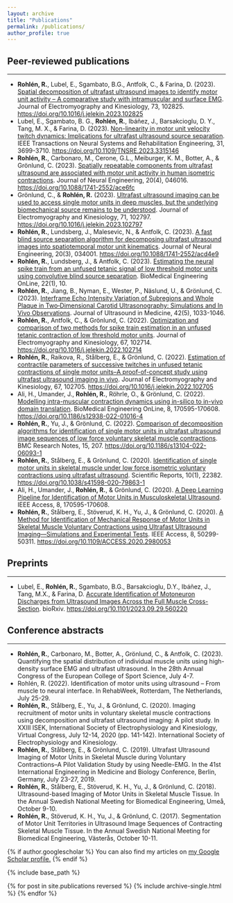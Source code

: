 ```yaml
---
layout: archive
title: "Publications"
permalink: /publications/
author_profile: true
---
```


## Peer-reviewed publications
------
*	**Rohlén, R.**, Lubel, E., Sgambato, B.G., Antfolk, C., & Farina, D. (2023). [Spatial decomposition of ultrafast ultrasound images to identify motor unit activity – A comparative study with intramuscular and surface EMG](https://doi.org/10.1016/j.jelekin.2023.102825). Journal of Electromyography and Kinesiology, 73, 102825. https://doi.org/10.1016/j.jelekin.2023.102825
*	Lubel, E., Sgambato, B. G., **Rohlén, R.**, Ibáñez, J., Barsakcioglu, D. Y., Tang, M. X., & Farina, D. (2023). [Non-linearity in motor unit velocity twitch dynamics: Implications for ultrafast ultrasound source separation](https://doi.org/10.1109/TNSRE.2023.3315146). IEEE Transactions on Neural Systems and Rehabilitation Engineering, 31, 3699-3710. https://doi.org/10.1109/TNSRE.2023.3315146
*	**Rohlén, R.**, Carbonaro, M., Cerone, G.L., Meiburger, K. M., Botter, A., & Grönlund, C. (2023). [Spatially repeatable components from ultrafast ultrasound are associated with motor unit activity in human isometric contractions](https://doi.org/10.1088/1741-2552/ace6fc). Journal of Neural Engineering, 20(4), 046016. https://doi.org/10.1088/1741-2552/ace6fc
*	Grönlund, C., & **Rohlén, R.** (2023). [Ultrafast ultrasound imaging can be used to access single motor units in deep muscles, but the underlying biomechanical source remains to be understood](https://doi.org/10.1016/j.jelekin.2023.102797). Journal of Electromyography and Kinesiology, 71, 102797. https://doi.org/10.1016/j.jelekin.2023.102797
*	**Rohlén, R.**, Lundsberg, J., Malesevic, N., & Antfolk, C. (2023). [A fast blind source separation algorithm for decomposing ultrafast ultrasound images into spatiotemporal motor unit kinematics](https://doi.org/10.1088/1741-2552/acd4e9). Journal of Neural Engineering, 20(3), 034001. https://doi.org/10.1088/1741-2552/acd4e9
*	**Rohlén, R.**, Lundsberg, J., & Antfolk, C. (2023). [Estimating the neural spike train from an unfused tetanic signal of low threshold motor units using convolutive blind source separation](https://doi.org/10.1186/s12938-023-01076-0). BioMedical Engineering OnLine, 22(1), 10.
*	**Rohlén, R.**, Jiang, B., Nyman, E., Wester, P., Näslund, U., & Grönlund, C. (2023). [Interframe Echo Intensity Variation of Subregions and Whole Plaque in Two‐Dimensional Carotid Ultrasonography: Simulations and In Vivo Observations](https://doi.org/10.1002/jum.16114). Journal of Ultrasound in Medicine, 42(5), 1033-1046.
*	**Rohlén, R.**, Antfolk, C., & Grönlund, C. (2022). [Optimization and comparison of two methods for spike train estimation in an unfused tetanic contraction of low threshold motor units](https://doi.org/10.1016/j.jelekin.2022.102714). Journal of Electromyography and Kinesiology, 67, 102714. https://doi.org/10.1016/j.jelekin.2022.102714
*	**Rohlén, R.**, Raikova, R., Stålberg, E., & Grönlund, C. (2022). [Estimation of contractile parameters of successive twitches in unfused tetanic contractions of single motor units–A proof-of-concept study using ultrafast ultrasound imaging in vivo](https://doi.org/10.1016/j.jelekin.2022.102705). Journal of Electromyography and Kinesiology, 67, 102705. https://doi.org/10.1016/j.jelekin.2022.102705
*	Ali, H., Umander, J., **Rohlén, R.**, Röhrle, O., & Grönlund, C. (2022). [Modelling intra-muscular contraction dynamics using in-silico to in-vivo domain translation](https://doi.org/10.1186/s12938-022-01016-4). BioMedical Engineering OnLine, 8, 170595-170608. https://doi.org/10.1186/s12938-022-01016-4
*	**Rohlén, R.**, Yu, J., & Grönlund, C. (2022). [Comparison of decomposition algorithms for identification of single motor units in ultrafast ultrasound image sequences of low force voluntary skeletal muscle contractions](https://doi.org/10.1186/s13104-022-06093-1). BMC Research Notes, 15, 207. https://doi.org/10.1186/s13104-022-06093-1
*	**Rohlén, R.**, Stålberg, E., & Grönlund, C. (2020). [Identification of single motor units in skeletal muscle under low force isometric voluntary contractions using ultrafast ultrasound](https://doi.org/10.1038/s41598-020-79863-1). Scientific Reports, 10(1), 22382. https://doi.org/10.1038/s41598-020-79863-1
*	Ali, H., Umander, J., **Rohlén, R.**, & Grönlund, C. (2020). [A Deep Learning Pipeline for Identification of Motor Units in Musculoskeletal Ultrasound](https://doi.org/10.1109/ACCESS.2020.3023495). IEEE Access, 8, 170595-170608.
*	**Rohlén, R.**, Stålberg, E., Stöverud, K. H., Yu, J., & Grönlund, C. (2020). [A Method for Identification of Mechanical Response of Motor Units in Skeletal Muscle Voluntary Contractions using Ultrafast Ultrasound Imaging—Simulations and Experimental Tests](https://doi.org/10.1109/ACCESS.2020.2980053). IEEE Access, 8, 50299-50311. https://doi.org/10.1109/ACCESS.2020.2980053

## Preprints
------
* Lubel, E., **Rohlén, R.**, Sgambato, B.G., Barsakcioglu, D.Y., Ibáñez, J., Tang, M.X., & Farina, D. [Accurate Identification of Motoneuron Discharges from Ultrasound Images Across the Full Muscle Cross-Section](https://doi.org/10.1101/2023.09.29.560220). bioRxiv. https://doi.org/10.1101/2023.09.29.560220

## Conference abstracts
------
* **Rohlén, R.**, Carbonaro, M., Botter, A., Grönlund, C., & Antfolk, C. (2023). Quantifying the spatial distribution of individual muscle units using high-density surface EMG and ultrafast ultrasound. In the 28th Annual Congress of the European College of Sport Science, July 4-7.
* Rohlén, R. (2022). Identification of motor units using ultrasound – From muscle to neural interface. In RehabWeek, Rotterdam, The Netherlands, July 25-29.
* **Rohlén, R.**, Stålberg, E., Yu, J., & Grönlund, C. (2020). Imaging recruitment of motor units in voluntary skeletal muscle contractions using decomposition and ultrafast ultrasound imaging: A pilot study. In XXIII ISEK, International Society of Electrophysiology and Kinesiology, Virtual Congress, July 12-14, 2020 (pp. 141-142). International Society of Electrophysiology and Kinesiology.
* **Rohlén, R.**, Stålberg, E., & Grönlund, C. (2019). Ultrafast Ultrasound Imaging of Motor Units in Skeletal Muscle during Voluntary Contractions–A Pilot Validation Study by using Needle-EMG. In the 41st International Engineering in Medicine and Biology Conference, Berlin, Germany, July 23-27, 2019.
* **Rohlén, R.**, Stålberg, E., Stöverud, K. H., Yu, J., & Grönlund, C. (2018). Ultrasound-based Imaging of Motor Units in Skeletal Muscle Tissue. In the Annual Swedish National Meeting for Biomedical Engineering, Umeå, October 9-10.
* **Rohlén, R.**, Stöverud, K. H., Yu, J., & Grönlund, C. (2017). Segmentation of Motor Unit Territories in Ultrasound Image Sequences of Contracting Skeletal Muscle Tissue. In the Annual Swedish National Meeting for Biomedical Engineering, Västerås, October 10-11.

{% if author.googlescholar %}
  You can also find my articles on <u><a href="{{author.googlescholar}}">my Google Scholar profile</a>.</u>
{% endif %}

{% include base_path %}

{% for post in site.publications reversed %}
  {% include archive-single.html %}
{% endfor %}
